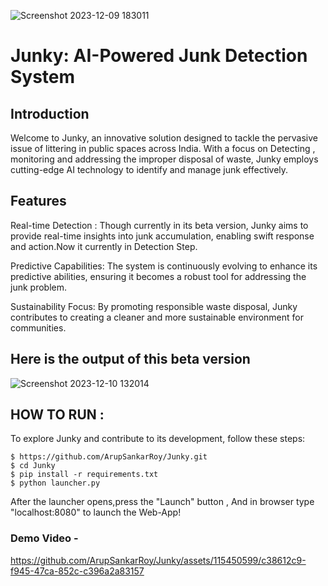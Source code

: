 
![Screenshot 2023-12-09 183011](https://github.com/ArupSankarRoy/Junky/assets/115450599/405ca633-0c11-4861-8fa8-d2f1e6ad4b23)

# Junky: AI-Powered Junk Detection System

## Introduction
Welcome to Junky, an innovative solution designed to tackle the pervasive issue of littering in public spaces across India. With a focus on Detecting , monitoring and addressing the improper disposal of waste, Junky employs cutting-edge AI technology to identify and manage junk effectively.

## Features
Real-time Detection : Though currently in its beta version, Junky aims to provide real-time insights into junk accumulation, enabling swift response and action.Now it currently in Detection Step.

Predictive Capabilities: The system is continuously evolving to enhance its predictive abilities, ensuring it becomes a robust tool for addressing the junk problem.

Sustainability Focus: By promoting responsible waste disposal, Junky contributes to creating a cleaner and more sustainable environment for communities.

## Here is the output of this beta version

![Screenshot 2023-12-10 132014](https://github.com/ArupSankarRoy/Junky/assets/115450599/00a28b33-a12a-49d3-a615-2ef8c5d35fc1)


## HOW TO RUN :
To explore Junky and contribute to its development, follow these steps:

```
$ https://github.com/ArupSankarRoy/Junky.git
$ cd Junky
$ pip install -r requirements.txt
$ python launcher.py

```
After the launcher opens,press the "Launch" button , And in browser type "localhost:8080" to launch the Web-App!
### Demo Video -
https://github.com/ArupSankarRoy/Junky/assets/115450599/c38612c9-f945-47ca-852c-c396a2a83157
